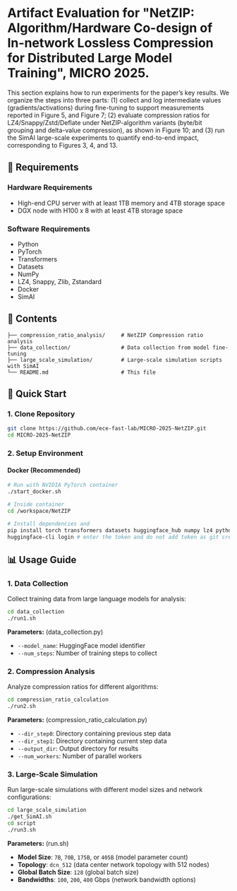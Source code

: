 # Artifact Evaluation for "NetZIP: Algorithm/Hardware Co-design of In-network Lossless Compression for Distributed Large Model Training", MICRO 2025.

This section explains how to run experiments for the paper’s key results. We organize the steps into three parts: (1) collect and log intermediate values (gradients/activations) during fine-tuning to support measurements reported in Figure 5, and Figure 7; (2) evaluate compression ratios for LZ4/Snappy/Zstd/Deflate under NetZIP-algorithm variants (byte/bit grouping and delta-value compression), as shown in Figure 10; and (3) run the SimAI large-scale experiments to quantify end-to-end impact, corresponding to Figures 3, 4, and 13.

## 🔩 Requirements

### Hardware Requirements
- High-end CPU server with at least 1TB memory and 4TB storage space
- DGX node with H100 x 8 with at least 4TB storage space

### Software Requirements
- Python
- PyTorch
- Transformers
- Datasets
- NumPy
- LZ4, Snappy, Zlib, Zstandard
- Docker
- SimAI

## 📖 Contents
```
├── compression_ratio_analysis/     # NetZIP Compression ratio analysis
├── data_collection/                # Data collection from model fine-tuning
├── large_scale_simulation/         # Large-scale simulation scripts with SimAI
└── README.md                       # This file
```

## 🚀 Quick Start

### 1. Clone Repository

```bash
git clone https://github.com/ece-fast-lab/MICRO-2025-NetZIP.git
cd MICRO-2025-NetZIP
```

### 2. Setup Environment

#### Docker (Recommended)

```bash
# Run with NVIDIA PyTorch container
./start_docker.sh

# Inside container
cd /workspace/NetZIP
```

```bash
# Install dependencies and
pip install torch transformers datasets huggingface_hub numpy lz4 python-snappy zstandard tqdm
huggingface-cli login # enter the token and do not add token as git credential

```

## 📊 Usage Guide

### 1. Data Collection

Collect training data from large language models for analysis:

```bash
cd data_collection
./run1.sh
```

**Parameters:** (data_collection.py)
- `--model_name`: HuggingFace model identifier
- `--num_steps`: Number of training steps to collect

### 2. Compression Analysis

Analyze compression ratios for different algorithms:

```bash
cd compression_ratio_calculation
./run2.sh
```

**Parameters:** (compression_ratio_calculation.py)
- `--dir_step0`: Directory containing previous step data
- `--dir_step1`: Directory containing current step data
- `--output_dir`: Output directory for results
- `--num_workers`: Number of parallel workers

### 3. Large-Scale Simulation

Run large-scale simulations with different model sizes and network configurations:

```bash
cd large_scale_simulation
./get_SimAI.sh
cd script
./run3.sh
```

**Parameters:** (run.sh)
- **Model Size**: `7B`, `70B`, `175B`, or `405B` (model parameter count)
- **Topology**: `dcn_512` (data center network topology with 512 nodes)
- **Global Batch Size**: `128` (global batch size)
- **Bandwidths**: `100`, `200`, `400` Gbps (network bandwidth options)